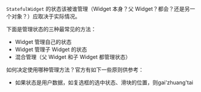  `StatefulWidget` 的状态该被谁管理（Widget 本身？父 Widget？都会？还是另一个对象？）应取决于实际情况。
 
 下面是管理状态的三种最常见的方法：
 
 - Widget 管理自己的状态
 - Widget 管理子 Widget 的状态
 - 混合管理（父 Widget 和子 Widget 都管理状态）

如何决定使用哪种管理方法？官方有如下一些原则供参考：

- 如果状态是用户数据，如复选框的选中状态、滑块的位置，则gai'zhuang'tai